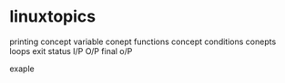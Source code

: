 # linuxtopics
printing concept
variable conept
functions concept
conditions conepts
loops
exit status
I/P
O/P
final o/P

exaple